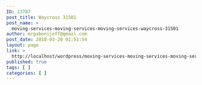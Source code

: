 ```yaml
---
ID: 13787
post_title: Waycross 31501
post_name: >
  moving-services-moving-services-moving-services-waycross-31501
author: mrgabonijeff@gmail.com
post_date: 2018-03-28 01:51:54
layout: page
link: >
  http://localhost/wordpress/moving-services-moving-services-moving-services-waycross-31501/
published: true
tags: [ ]
categories: [ ]
---
```

